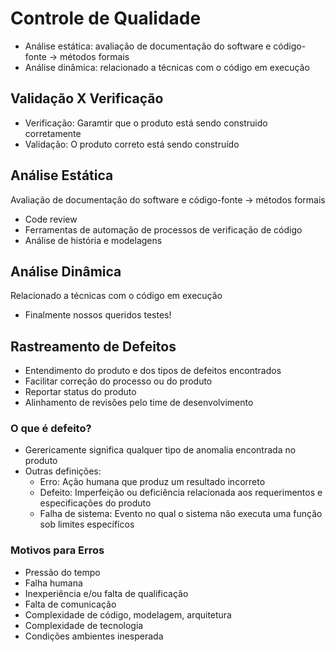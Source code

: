# Controle de Qualidade

* Análise estática: avaliação de documentação do software e código-fonte -> métodos formais
* Análise dinâmica: relacionado a técnicas com o código em execução

## Validação X Verificação

* Verificação: Garamtir que o produto está sendo construido corretamente
* Validação: O produto correto está sendo construído

## Análise Estática

Avaliação de documentação do software e código-fonte -> métodos formais

* Code review
* Ferramentas de automação de processos de verificação de código
* Análise de história e modelagens

## Análise Dinâmica

Relacionado a técnicas com o código em execução

* Finalmente nossos queridos testes!

## Rastreamento de Defeitos

* Entendimento do produto e dos tipos de defeitos encontrados
* Facilitar correção do processo ou do produto
* Reportar status do produto
* Alinhamento de revisões pelo time de desenvolvimento

### O que é defeito?

* Gerericamente significa qualquer tipo de anomalia encontrada no produto
* Outras definições:
    *  Erro: Ação humana que produz um resultado incorreto
    * Defeito: Imperfeição ou deficiência relacionada aos requerimentos e especificações do produto
    * Falha de sistema: Evento no qual o sistema não executa uma função sob limites específícos

### Motivos para Erros

* Pressão do tempo
* Falha humana
* Inexperiência e/ou falta de qualificação
* Falta de comunicação
* Complexidade de código, modelagem, arquitetura
* Complexidade de tecnologia
* Condições ambientes inesperada